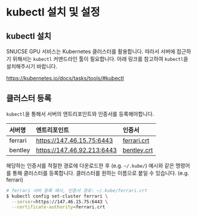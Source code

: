 # kubectl 설치 및 설정

## kubectl 설치

SNUCSE GPU 서비스는 Kubernetes 클러스터를 활용합니다. 따라서 서버에 접근하기 위해서는 `kubectl` 커맨드라인 툴이 필요합니다. 아래 링크를 참고하여 `kubectl`을 설치해주시기 바랍니다.

<https://kubernetes.io/docs/tasks/tools/#kubectl>

## 클러스터 등록

`kubectl`을 통해서 서버의 엔트리포인트와 인증서를 등록해야합니다.

| 서버명   | 엔트리포인트                 | 인증서                                  |
|:------- |:-------------------------- |:-------------------------------------- |
| ferrari | https://147.46.15.75:6443  | [ferrari.crt](./materials/ferrari.crt) | 
| bentley | https://147.46.92.213:6443 | [bentley.crt](./materials/bentley.crt) |

해당하는 인증서를 적절한 경로에 다운로드한 후 (e.g. `~/.kube/`) 예시와 같은 명령어를 통해 클러스터를 등록합니다. 클러스터를 원하는 이름으로 붙일 수 있습니다. (e.g. ferrari)
```sh
# ferrari 서버 등록 예시, 인증서 경로: ~/.kube/ferrari.crt
$ kubectl config set-cluster ferrari \
  --server=https://147.46.15.75:6443 \
  --certificate-authority=ferrari.crt
```
